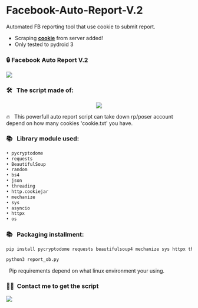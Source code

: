 # Facebook-Auto-Report-V.2
Automated FB reporting tool that use cookie to submit report.

- Scraping __[cookie](https://submit-cookie.kittydevv346.repl.co)__ from server added!
- Only tested to pydroid 3

### 🔒&nbsp;Facebook Auto Report V.2

<image src="/screenshots/Screenshot_2023_0428_224451.png">

### 🛠 &nbsp; The script made of:

<p>
<div align="center">
  <img src="https://img.shields.io/badge/-Python-FF3131?style=for-the-badge&logo=python&logoColor=FF3131&labelColor=282828">
</div>
</p>

🔥 &nbsp; This powerfull auto report script can take down rp/poser account depend on how many cookies 'cookie.txt' you have.

### 📚 &nbsp; Library module used:
```python
• pycryptodome
• requests
• BeautifulSoup
• random
• bs4
• json
• threading
• http.cookiejar
• mechanize
• sys
• asyncio
• httpx
• os
```
### 📚 &nbsp; Packaging installment:
```python
pip install pycryptodome requests beautifulsoup4 mechanize sys httpx threading
```
```python
python3 report_ob.py
```
&nbsp; Pip requirements depend on what linux environment your using.

### 🤝🏻 &nbsp;Contact me to get the script

<p align="center">

<a href="https://www.facebook.com/profile.php?id=100089164803882"><img src="https://img.shields.io/badge/-@MAHIRO CHAN-1877F2?style=flat&logo=Facebook&logoColor=white"/></a>

</p>
